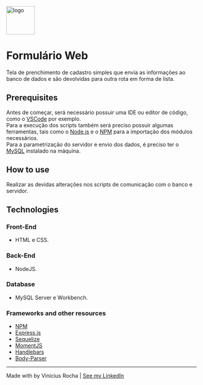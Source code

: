 <img src="https://upload.wikimedia.org/wikipedia/commons/thumb/e/e0/Git-logo.svg/1200px-Git-logo.svg.png" alt="logo" width="75">

# Formulário Web

Tela de prenchimento de cadastro simples que envia as informações ao banco de dados e são devolvidas para outra rota em forma de lista.

## Prerequisites

Antes de começar, será necessário possuir uma IDE ou editor de código, como o [VSCode](https://code.visualstudio.com/) por exemplo.<br> 
Para a execução dos scripts também será preciso possuir algumas ferramentas, tais como o [Node.js](https://nodejs.org/en/) e o [NPM](https://www.npmjs.com/) para a importação dos módulos necessários.<br>
Para a parametrização do servidor e envio dos dados, é preciso ter o [MySQL](https://www.mysql.com/) instalado na máquina.

## How to use

Realizar as devidas alterações nos scripts de comunicação com o banco e servidor.

## Technologies

### Front-End
- HTML e CSS.

### Back-End
- NodeJS.

### Database
- MySQL Server e Workbench.

### Frameworks and other resources 
- [NPM](https://www.npmjs.com/)
- [Express.js](https://www.npmjs.com/package/express)
- [Sequelize](https://www.npmjs.com/package/sequelize)
- [MomentJS](https://www.npmjs.com/package/moment)
- [Handlebars](https://www.npmjs.com/package/handlebars)
- [Body-Parser](https://www.npmjs.com/package/body-parser)
---
Made with by Vinicius Rocha | [See my LinkedIn](https://www.linkedin.com/in/vinicius-rocha-santos/)